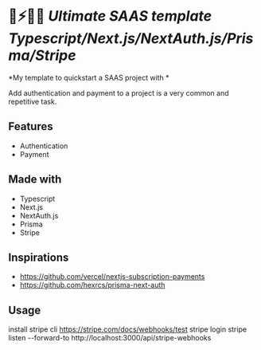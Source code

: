 # 🚀⚡️🧑‍💻 *Ultimate SAAS template Typescript/Next.js/NextAuth.js/Prisma/Stripe* 

*My template to quickstart a SAAS project with *

Add authentication and payment to a project is a very common and repetitive task.

## Features
- Authentication
- Payment

## Made with
- Typescript
- Next.js
- NextAuth.js
- Prisma
- Stripe

## Inspirations
- https://github.com/vercel/nextjs-subscription-payments
- https://github.com/hexrcs/prisma-next-auth


## Usage
install stripe cli https://stripe.com/docs/webhooks/test
stripe login
stripe listen --forward-to  http://localhost:3000/api/stripe-webhooks